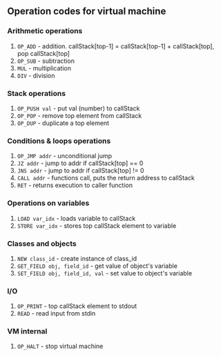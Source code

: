 ## Operation codes for virtual machine

### Arithmetic operations
1. `OP_ADD` - addition. callStack[top-1] = callStack[top-1] + callStack[top], pop callStack[top]
2. `OP_SUB` - subtraction
3. `MUL` - multiplication
4. `DIV` - division

### Stack operations
1. `OP_PUSH val` - put val (number) to callStack
2. `OP_POP` - remove top element from callStack
3. `OP_DUP` - duplicate a top element

### Conditions & loops operations
1. `OP_JMP addr` - unconditional jump
2. `JZ addr` - jump to addr if callStack[top] == 0
3. `JNS addr` - jump to addr if callStack[top] != 0
4. `CALL addr` - functions call, puts the return address to callStack
5. `RET` - returns execution to caller function

### Operations on variables
1. `LOAD var_idx` - loads variable to callStack
2. `STORE var_idx` - stores top callStack element to variable

### Classes and objects
1. `NEW class_id` - create instance of class_id
2. `GET_FIELD obj, field_id` - get value of object's variable
3. `SET_FIELD obj, field_id, val` - set value to object's variable

### I/O
1. `OP_PRINT` - top callStack element to stdout
2. `READ` - read input from stdin

### VM internal
1. `OP_HALT` - stop virtual machine
